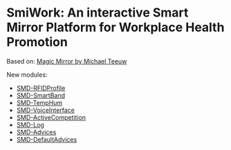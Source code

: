 
# SmiWork: An interactive Smart Mirror Platform for Workplace Health Promotion

Based on:  [Magic Mirror by Michael Teeuw](https://magicmirror.builders/)




New modules:


 
 * [SMD-RFIDProfile](https://github.com/OihaneGomez/SmiWork/tree/master/modules/SMD-RFIDProfile)
 * [SMD-SmartBand](https://github.com/OihaneGomez/SmiWork/tree/master/modules/SMD-SmartBand)
 * [SMD-TempHum](https://github.com/OihaneGomez/SmiWork/tree/master/modules/SMD-TempHum)
 * [SMD-VoiceInterface](https://github.com/OihaneGomez/SmiWork/tree/master/modules/SMD-VoiceInterface) 
 * [SMD-ActiveCompetition](https://github.com/OihaneGomez/SmiWork/tree/master/modules/SMD-ActiveCompetition)
 * [SMD-Log](https://github.com/OihaneGomez/SmiWork/tree/master/modules/SMD-Log)
 * [SMD-Advices](https://github.com/OihaneGomez/SmiWork/tree/master/modules/SMD-Advices)
 * [SMD-DefaultAdvices](https://github.com/OihaneGomez/SmiWork/tree/master/modules/SMD-DefaultAdvices)

